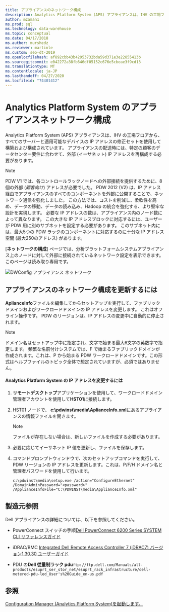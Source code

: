 ```yaml
---
title: アプライアンスのネットワーク構成
description: Analytics Platform System (APS) アプライアンスは、IHV の工場フロアから、すべてのサーバーと適用可能なデバイスの IP アドレスの修正セットを使用して構築および構成されています。 アプライアンスの配送時には、特定の顧客のデータセンター要件に合わせて、外部 (イーサネット) IP アドレスを再構成する必要があります。
author: mzaman1
ms.prod: sql
ms.technology: data-warehouse
ms.topic: conceptual
ms.date: 04/17/2018
ms.author: murshedz
ms.reviewer: martinle
ms.custom: seo-dt-2019
ms.openlocfilehash: af892cbb43b42953732bda59d371e3e22855413b
ms.sourcegitcommit: e042272a38fb646df05152c676e5cbeae3f9cd13
ms.translationtype: MT
ms.contentlocale: ja-JP
ms.lasthandoff: 04/27/2020
ms.locfileid: "74401412"
---
```

# <a name="appliance-network-configuration-for-analytics-platform-system"></a>Analytics Platform System のアプライアンスネットワーク構成
Analytics Platform System (APS) アプライアンスは、IHV の工場フロアから、すべてのサーバーと適用可能なデバイスの IP アドレスの修正セットを使用して構築および構成されています。 アプライアンスの配送時には、特定の顧客のデータセンター要件に合わせて、外部 (イーサネット) IP アドレスを再構成する必要があります。  
  
> [!NOTE]  
> PDW V1 では、各コントロールラックノードへの外部接続を提供するために、8個の外部 (*顧客向け*) アドレスが必要でした。 PDW 2012 (V2) は、IP アドレス経由でアプライアンスのすべてのコンポーネントを外部に公開することで、ネットワーク通信を強化しました。 この方法では、コストを削減し、柔軟性を高め、データの移動、データの読み込み、Hadoop の統合を強化する、より堅牢な設計を実現します。 必要な IP アドレスの数は、アプライアンス内のノード数によって異なります。 この大きな IP アドレスブロックに対応するには、ユーザーが PDW 用に別のサブネットを設定する必要があります。 このサブネット内には、最大5つの PDW ラックのコンポーネントに対応するのに十分な IP アドレス空間 (最大250のアドレス) があります。  
  
[**ネットワークの構成**] ページでは、分析プラットフォームシステムアプライアンス上のノードに対して外部に接続されているネットワーク設定を表示できます。 このページは読み取り専用です。  
  
![DWConfig アプライアンス ネットワーク](./media/appliance-network-configuration/SQL_Server_PDW_DWConfig_ApplTopNetwork.png "SQL_Server_PDW_DWConfig_ApplTopNetwork")  
  
## <a name="to-update-the-network-configuration-on-your-appliance"></a>アプライアンスのネットワーク構成を更新するには  
**AplianceInfo**ファイルを編集してからセットアップを実行して、ファブリックドメインおよびワークロードドメインの IP アドレスを変更します。 これはオフライン操作です。 PDW のリージョンは、IP アドレスの変更中に自動的に停止されます。  
  
> [!NOTE]  
> ドメイン名はセットアップ中に指定され、文字で始まる最大6文字の英数字で指定します。 頻繁な名前付けシステムでは、F で始まるファブリックドメインが作成されます。これは、P から始まる PDW ワークロードドメインです。この形式はヘルプファイルのトピック全体で想定されていますが、必須ではありません。 <!-- MISSING LINKS For more information about the domain structure, see [PDW Domain Security &#40;SQL Server PDW&#41;](../sqlpdw/pdw-domain-security-sql-server-pdw.md) and [Understanding the Security Model of the HDInsight Region &#40;Analytics Platform System&#41;](../hdinsight/understanding-the-security-model-of-the-hdinsight-region.md)  -->  
  
#### <a name="to-change-the-ip-addresses-of-the-analytics-platform-system"></a>Analytics Platform System の IP アドレスを変更するには  
  
1.  **リモートデスクトップ**アプリケーションを使用して、ワークロードドメイン管理者アカウントを使用して**HST01**に接続します。  
  
2.  HST01 ノードで、 **c:\pdwinst\media\AplianceInfo.xml**にあるアプライアンスの情報ファイルを開きます。  
  
    > [!NOTE]  
    > ファイルが存在しない場合は、新しいファイルを作成する必要があります。  
  
3.  必要に応じてイーサネット IP 値を更新し、ファイルを保存します。  
  
4.  コマンドプロンプトウィンドウで、次のセットアップコマンドを実行して、PDW リージョンの IP アドレスを更新します。これは、P/F/H ドメイン名と管理者パスワードを使用して行います。  
  
    ```  
    c:\pdwinst\media\setup.exe /action="ConfigureEthernet" /DomainAdminPassword="<password>" /ApplianceInfoFile="C:\PDWINST\media\ApplianceInfo.xml"  
    ```  
  
## <a name="manufacturer-references"></a>製造元参照  
Dell アプライアンスの詳細については、以下を参照してください。  
  
-   PowerConnect スイッチの手順[Dell PowerConnect 6200 Series SYSTEM CLI リファレンスガイド](https://downloads.dell.com/Manuals/all-products/esuprt_ser_stor_net/esuprt_powerconnect/powerconnect-6224f_Reference%20Guide_en-us.pdf)  
  
-   iDRAC/BMC [Integrated Dell Remote Access Controller 7 (iDRAC7) バージョン1.30.30 ユーザーガイド](https://downloads.dell.com/Manuals/all-products/esuprt_electronics/esuprt_software/esuprt_remote_ent_sys_mgmt/integrated-dell-remote-access-cntrllr-7-v1.30.30_User%27s%20Guide_en-us.pdf?c=us&l=en&cs=555&s=biz)  
  
-   PDU の**Dell 従量制ラック pdu**`ftp://ftp.dell.com/Manuals/all-products/esuprt_ser_stor_net/esuprt_rack_infrastructure/dell-metered-pdu-led_User's%20Guide_en-us.pdf`  
  
## <a name="see-also"></a>参照  
[Configuration Manager &#40;Analytics Platform System&#41;を起動します。](launch-the-configuration-manager.md)  
  
